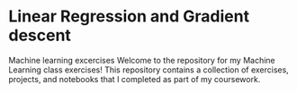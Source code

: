 # Linear Regression and Gradient descent
Machine learning excercises
Welcome to the repository for my Machine Learning class exercises! This repository contains a collection of exercises, projects, and notebooks that I completed as part of my coursework.
